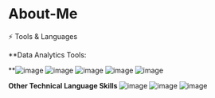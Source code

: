 # About-Me

⚡ Tools & Languages

**Data Analytics Tools:

**![image](https://user-images.githubusercontent.com/123503542/215300069-094efe2d-5f37-4710-a0e2-06a05e31f55a.png)
![image](https://user-images.githubusercontent.com/123503542/215300076-b5befe19-a1e0-4e19-baad-41570bb5d426.png)
![image](https://user-images.githubusercontent.com/123503542/215300169-21aedac5-2ad4-4241-9434-6bfe2328a3d0.png)
![image](https://user-images.githubusercontent.com/123503542/215300089-b89318aa-7752-4d2a-9196-452469281f09.png)
![image](https://user-images.githubusercontent.com/123503542/215300132-75900c7f-e551-4318-8285-699915c82756.png)

**Other Technical Language Skills**
![image](https://user-images.githubusercontent.com/123503542/215300183-34ee8e2b-6aef-4b81-a917-296e9504f751.png)
![image](https://user-images.githubusercontent.com/123503542/215300179-6e496d04-9dd3-4a7e-997b-f9d512e61619.png)
![image](https://user-images.githubusercontent.com/123503542/215300196-a7951156-db81-470e-9d9a-72a6a3803c3d.png)

